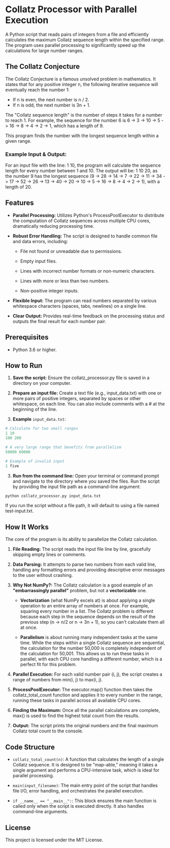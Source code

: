 # Collatz Processor with Parallel Execution
A Python script that reads pairs of integers from a file and efficiently calculates the maximum Collatz sequence length within the specified range. The program uses parallel processing to significantly speed up the calculations for large number ranges.

## The Collatz Conjecture
The Collatz Conjecture is a famous unsolved problem in mathematics. It states that for any positive integer n, the following iterative sequence will eventually reach the number 1:

* If n is even, the next number is n / 2.
* If n is odd, the next number is 3n + 1.

The "Collatz sequence length" is the number of steps it takes for a number to reach 1. For example, the sequence for the number 6 is 6 -> 3 -> 10 -> 5 -> 16 -> 8 -> 4 -> 2 -> 1, which has a length of 9.

This program finds the number with the longest sequence length within a given range.

### Example Input & Output:

For an input file with the line: 1 10, the program will calculate the sequence length for every number between 1 and 10. The output will be: 1 10 20, as the number 9 has the longest sequence (9 -> 28 -> 14 -> 7 -> 22 -> 11 -> 34 -> 17 -> 52 -> 26 -> 13 -> 40 -> 20 -> 10 -> 5 -> 16 -> 8 -> 4 -> 2 -> 1), with a length of 20.

## Features
* __Parallel Processing:__ Utilizes Python's ProcessPoolExecutor to distribute the computation of Collatz sequences across multiple CPU cores, dramatically reducing processing time.

* __Robust Error Handling:__ The script is designed to handle common file and data errors, including:

   * File not found or unreadable due to permissions.

   * Empty input files.

   * Lines with incorrect number formats or non-numeric characters.

   * Lines with more or less than two numbers.

   * Non-positive integer inputs.

* __Flexible Input:__ The program can read numbers separated by various whitespace characters (spaces, tabs, newlines) on a single line.

* __Clear Output:__ Provides real-time feedback on the processing status and outputs the final result for each number pair.

## Prerequisites
* Python 3.6 or higher.

## How to Run
1. __Save the script:__ Ensure the collatz_processor.py file is saved in a directory on your computer.

2. __Prepare an input file:__ Create a text file (e.g., input_data.txt) with one or more pairs of positive integers, separated by spaces or other whitespace, on each line. You can also include comments with a # at the beginning of the line.

3. __Example__ `input_data.txt`:
```python
# Calculate for two small ranges
1 10
100 200

# A very large range that benefits from parallelism
50000 60000

# Example of invalid input
1 five
```
3. __Run from the command line:__ Open your terminal or command prompt and navigate to the directory where you saved the files. Run the script by providing the input file path as a command-line argument:
```python
python collatz_processor.py input_data.txt
```
If you run the script without a file path, it will default to using a file named test-input.txt.

## How It Works
The core of the program is its ability to parallelize the Collatz calculation.

1. __File Reading:__ The script reads the input file line by line, gracefully skipping empty lines or comments.

2. __Data Parsing:__ It attempts to parse two numbers from each valid line, handling any formatting errors and providing descriptive error messages to the user without crashing.

3. __Why Not NumPy?:__ The Collatz calculation is a good example of an __"embarrassingly parallel"__ problem, but not a __vectorizable__ one.

    * __Vectorization__ (what NumPy excels at) is about applying a single operation to an entire array of numbers at once. For example, squaring every number in a list. The Collatz problem is different because each step in the sequence depends on the result of the previous step (n -> n/2 or n -> 3n + 1), so you can't calculate them all at once.

    * __Parallelism__ is about running many independent tasks at the same time. While the steps within a single Collatz sequence are sequential, the calculation for the number 50,000 is completely independent of the calculation for 50,001. This allows us to run these tasks in parallel, with each CPU core handling a different number, which is a perfect fit for this problem.

4. __Parallel Execution:__ For each valid number pair (i, j), the script creates a range of numbers from min(i, j) to max(i, j).

5. __ProcessPoolExecutor:__ The executor.map() function then takes the collatz_total_count function and applies it to every number in the range, running these tasks in parallel across all available CPU cores.

6. __Finding the Maximum:__ Once all the parallel calculations are complete, max() is used to find the highest total count from the results.

7. __Output:__ The script prints the original numbers and the final maximum Collatz total count to the console.

## Code Structure
* `collatz_total_count(n)`: A function that calculates the length of a single Collatz sequence. It is designed to be "map-able," meaning it takes a single argument and performs a CPU-intensive task, which is ideal for parallel processing.

* `main(input_filename)`: The main entry point of the script that handles file I/O, error handling, and orchestrates the parallel execution.

* `if __name__ == "__main__":`: This block ensures the main function is called only when the script is executed directly. It also handles command-line arguments.

## License
This project is licensed under the MIT License.


